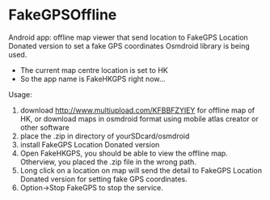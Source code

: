 FakeGPSOffline
==============

Android app:
offline map viewer that send location to FakeGPS Location Donated version to set a fake GPS coordinates
Osmdroid library is being used.

* The current map centre location is set to HK
* So the app name is FakeHKGPS right now...

Usage:
1. download http://www.multiupload.com/KFBBFZYIEY for offline map of HK, or download maps in osmdroid format using mobile atlas creator or other software
2. place the .zip in directory of yourSDcard/osmdroid
3. install FakeGPS Location Donated version
4. Open FakeHKGPS, you should be able to view the offline map. Otherview, you placed the .zip file in the wrong path.
5. Long click on a location on map will send the detail to FakeGPS Location Donated version for setting fake GPS coordinates.
6. Option->Stop FakeGPS to stop the service.

